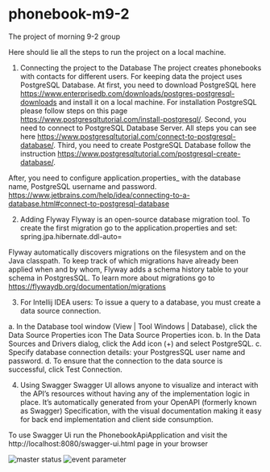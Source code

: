 # phonebook-m9-2
The project of morning 9-2 group

Here should lie all the steps to run the project on a local machine.

1. Connecting the project to the Database
The project creates phonebooks with contacts for different users.
For keeping data the project uses PostgreSQL Database.
At first, you need to download PostgreSQL here 
https://www.enterprisedb.com/downloads/postgres-postgresql-downloads and install it on a local machine.
For installation PostgreSQL please follow steps on this page https://www.postgresqltutorial.com/install-postgresql/.
Second, you need to connect to PostgreSQL Database Server. All steps you can see here 
https://www.postgresqltutorial.com/connect-to-postgresql-database/.
Third, you need to create PostgreSQL Database follow the instruction 
https://www.postgresqltutorial.com/postgresql-create-database/.

After, you need to configure application.properties_ with the database name, PostgreSQL username and password.
https://www.jetbrains.com/help/idea/connecting-to-a-database.html#connect-to-postgresql-database

2. Adding Flyway
Flyway is an open-source database migration tool.
To create the first migration go to the application.properties and set:
spring.jpa.hibernate.ddl-auto=

Flyway automatically discovers migrations on the filesystem and on the Java classpath.
To keep track of which migrations have already been applied when and by whom, Flyway adds a schema history table to your schema in PostgresSQL.
To learn more about migrations go to https://flywaydb.org/documentation/migrations

3. For Intellij IDEA users:
To issue a query to a database, you must create a data source connection. 

a. In the Database tool window (View | Tool Windows | Database), click the Data Source Properties icon The Data Source Properties icon.
b. In the Data Sources and Drivers dialog, click the Add icon (+) and select PostgreSQL.
c. Specify database connection details: your PostgresSQL user name and password. 
d. To ensure that the connection to the data source is successful, click Test Connection.

4. Using Swagger
Swagger UI allows anyone to visualize and interact with the API’s resources without having any of the implementation logic in place. 
It’s automatically generated from your OpenAPI (formerly known as Swagger) Specification, 
with the visual documentation making it easy for back end implementation and client side consumption.

To use Swagger Ui run the PhonebookApiApplication and visit the http://localhost:8080/swagger-ui.html page in your browser




![master status](https://github.com/AR1988/pb_test_ci/workflows/Java%20CI%20with%20Gradle/badge.svg?branch=master)
![event parameter](https://github.com/AR1988/pb_test_ci/workflows/Java%20CI%20with%20Gradle/badge.svg?event=pull_request)
